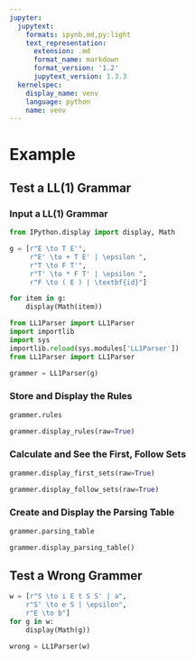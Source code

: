 ```yaml
---
jupyter:
  jupytext:
    formats: ipynb,md,py:light
    text_representation:
      extension: .md
      format_name: markdown
      format_version: '1.2'
      jupytext_version: 1.3.3
  kernelspec:
    display_name: venv
    language: python
    name: venv
---
```


# Example


## Test a LL(1) Grammar


### Input a LL(1) Grammar

```python
from IPython.display import display, Math
```

```python
g = [r"E \to T E'",
     r"E' \to + T E' | \epsilon ",
     r"T \to F T'",
     r"T' \to * F T' | \epsilon ",
     r"F \to ( E ) | \textbf{id}"]
```

```python
for item in g:
    display(Math(item))
```

```python
from LL1Parser import LL1Parser
import importlib
import sys
importlib.reload(sys.modules['LL1Parser'])
from LL1Parser import LL1Parser
```

```python
grammer = LL1Parser(g)
```

### Store and Display the Rules

```python
grammer.rules
```

```python
grammer.display_rules(raw=True)
```

### Calculate and See the First, Follow Sets

```python
grammer.display_first_sets(raw=True)
```

```python
grammer.display_follow_sets(raw=True)
```

### Create and Display the Parsing Table

```python
grammer.parsing_table
```

```python
grammer.display_parsing_table()
```

## Test a Wrong Grammer

```python
w = [r"S \to i E t S S' | a",
    r"S' \to e S | \epsilon",
    r"E \to b"]
for g in w:
    display(Math(g))
```

```python
wrong = LL1Parser(w)
```

```python

```
